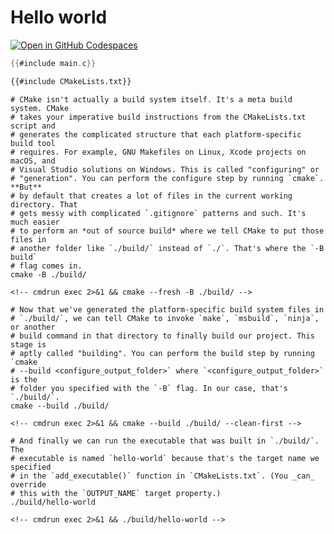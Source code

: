 # Hello world

[![Open in GitHub Codespaces](https://github.com/codespaces/badge.svg)](https://codespaces.new/jcbhmr/cmakebyexample.jcbhmr.com?quickstart=1&devcontainer_path=.devcontainer%2Fhello-world%2Fdevcontainer.json)

```c:main.c
{{#include main.c}}
```

```cmake:CMakeLists.txt
{{#include CMakeLists.txt}}
```

```sh:
# CMake isn't actually a build system itself. It's a meta build system. CMake
# takes your imperative build instructions from the CMakeLists.txt script and
# generates the complicated structure that each platform-specific build tool
# requires. For example, GNU Makefiles on Linux, Xcode projects on macOS, and
# Visual Studio solutions on Windows. This is called "configuring" or
# "generation". You can perform the configure step by running `cmake`. **But**
# by default that creates a lot of files in the current working directory. That
# gets messy with complicated `.gitignore` patterns and such. It's much easier
# to perform an *out of source build* where we tell CMake to put those files in
# another folder like `./build/` instead of `./`. That's where the `-B build`
# flag comes in.
cmake -B ./build/
```

```
<!-- cmdrun exec 2>&1 && cmake --fresh -B ./build/ -->
```

```sh:
# Now that we've generated the platform-specific build system files in
# `./build/`, we can tell CMake to invoke `make`, `msbuild`, `ninja`, or another
# build command in that directory to finally build our project. This stage is
# aptly called "building". You can perform the build step by running `cmake
# --build <configure_output_folder>` where `<configure_output_folder>` is the
# folder you specified with the `-B` flag. In our case, that's `./build/`.
cmake --build ./build/
```

```
<!-- cmdrun exec 2>&1 && cmake --build ./build/ --clean-first -->
```

```sh:
# And finally we can run the executable that was built in `./build/`. The
# executable is named `hello-world` because that's the target name we specified
# in the `add_executable()` function in `CMakeLists.txt`. (You _can_ override
# this with the `OUTPUT_NAME` target property.)
./build/hello-world
```

```
<!-- cmdrun exec 2>&1 && ./build/hello-world -->
```
